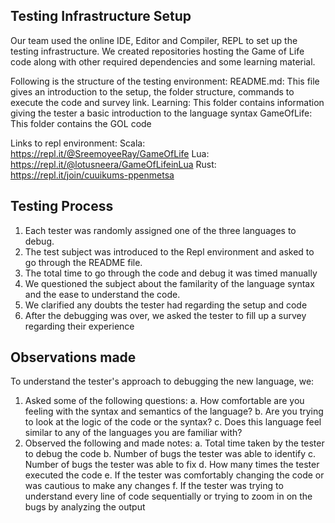 ## Testing Infrastructure Setup
Our team used the online IDE, Editor and Compiler, REPL to set up the testing infrastructure.
We created repositories hosting the Game of Life code along with other required dependencies and some learning material.

Following is the structure of the testing environment:
README.md: This file gives an introduction to the setup, the folder structure, commands to execute the code and survey link.
Learning: This folder contains information giving the tester a basic introduction to the language syntax
GameOfLife: This folder contains the GOL code 

Links to repl environment:
Scala: https://repl.it/@SreemoyeeRay/GameOfLife
Lua: https://repl.it/@lotusneera/GameOfLifeinLua
Rust: https://repl.it/join/cuuikums-ppenmetsa


## Testing Process
1. Each tester was randomly assigned one of the three languages to debug.
2. The test subject was introduced to the Repl environment and asked to go through the README file.
3. The total time to go through the code and debug it was timed manually
4. We questioned the subject about the familarity of the language syntax and the ease to understand the code.
5. We clarified any doubts the tester had regarding the setup and code
6. After the debugging was over, we asked the tester to fill up a survey regarding their experience


## Observations made
To understand the tester's approach to debugging the new language, we:
1. Asked some of the following questions:
	a. How comfortable are you feeling with the syntax and semantics of the language?
	b. Are you trying to look at the logic of the code or the syntax?
	c. Does this language feel similar to any of the languages you are familiar with?
2. Observed the following and made notes:
	a. Total time taken by the tester to debug the code
	b. Number of bugs the tester was able to identify
	c. Number of bugs the tester was able to fix
	d. How many times the tester executed the code
	e. If the tester was comfortably changing the code or was cautious to make any changes
	f. If the tester was trying to understand every line of code sequentially or trying to zoom in on the bugs by analyzing the output

